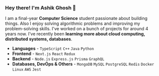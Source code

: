 
### Hey there! I'm Ashik Ghosh 👋


I am a final-year **Computer Science** student passionate about building things. Also I enjoy solving algorithmic problems and improving my problem-solving skills. I've worked on a bunch of projects for around 4 years now. I've recently been **learning more about cloud computing, distributed systems, databases**.




- **Languages** - `TypeScript` `C++` `Java` `Python`
- **Frontend** - `Next.js` `React` `Redux`
- **Backend** - `Node.js` `Express.js` `Prisma` `GraphQL`
- **Databases, DevOps & Others** - `MongoDB` `MySQL` `PostgreSQL` `Redis` `Docker`  `Linux` `AWS` `Jest`

